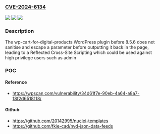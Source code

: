 ### [CVE-2024-6134](https://cve.mitre.org/cgi-bin/cvename.cgi?name=CVE-2024-6134)
![](https://img.shields.io/static/v1?label=Product&message=wp-cart-for-digital-products&color=blue)
![](https://img.shields.io/static/v1?label=Version&message=0%3C%208.5.6%20&color=brighgreen)
![](https://img.shields.io/static/v1?label=Vulnerability&message=CWE-79%20Cross-Site%20Scripting%20(XSS)&color=brighgreen)

### Description

The wp-cart-for-digital-products WordPress plugin before 8.5.6 does not sanitise and escape a parameter before outputting it back in the page, leading to a Reflected Cross-Site Scripting which could be used against high privilege users such as admin

### POC

#### Reference
- https://wpscan.com/vulnerability/34d61f7e-90eb-4a64-a8a7-18f2d6518118/

#### Github
- https://github.com/20142995/nuclei-templates
- https://github.com/fkie-cad/nvd-json-data-feeds

